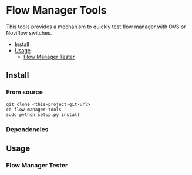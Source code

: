 # Flow Manager Tools

This tools provides a mechanism to quickly test flow manager with OVS or Noviflow switches.

- [Install](#install)
- [Usage](#usage)
  - [Flow Manager Tester](flow-manager-tester)

## Install

### From source

```
git clone <this-project-git-url>
cd flow-manager-tools
sudo python setup.py install
```

### Dependencies


## Usage

### Flow Manager Tester
